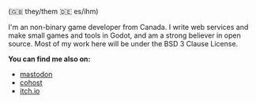 (🇬🇧 they/them 🇩🇪 es/ihm)

I'm an non-binary game developer from Canada. I write web services and make small games and tools in Godot, and am a strong believer in open source. 
Most of my work here will be under the BSD 3 Clause License.

**You can find me also on:**
- [mastodon](https://peoplemaking.games/@witchpixels)
- [cohost](https://cohost.org/witchpixels)
- [itch.io](https://witch-pixels.itch.io/)
